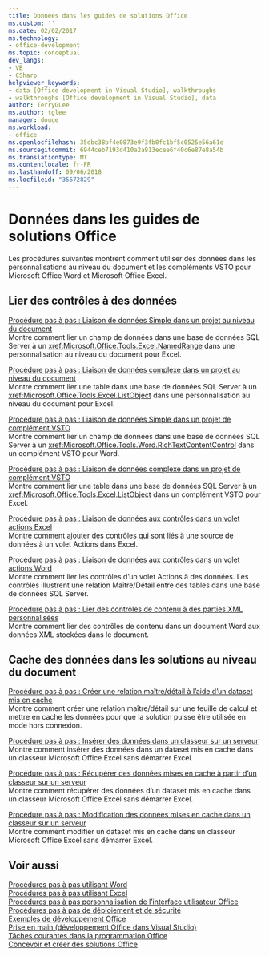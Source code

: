 ```yaml
---
title: Données dans les guides de solutions Office
ms.custom: ''
ms.date: 02/02/2017
ms.technology:
- office-development
ms.topic: conceptual
dev_langs:
- VB
- CSharp
helpviewer_keywords:
- data [Office development in Visual Studio], walkthroughs
- walkthroughs [Office development in Visual Studio], data
author: TerryGLee
ms.author: tglee
manager: douge
ms.workload:
- office
ms.openlocfilehash: 35dbc38bf4e0873e9f3fb0fc1bf5c0525e56a61e
ms.sourcegitcommit: 6944ceb7193d410a2a913ecee6f40c6e87e8a54b
ms.translationtype: MT
ms.contentlocale: fr-FR
ms.lasthandoff: 09/06/2018
ms.locfileid: "35672829"
---
```

# <a name="data-in-office-solutions-walkthroughs"></a>Données dans les guides de solutions Office
  Les procédures suivantes montrent comment utiliser des données dans les personnalisations au niveau du document et les compléments VSTO pour Microsoft Office Word et Microsoft Office Excel.  
  
## <a name="bind-controls-to-data"></a>Lier des contrôles à des données  
 [Procédure pas à pas : Liaison de données Simple dans un projet au niveau du document](../vsto/walkthrough-simple-data-binding-in-a-document-level-project.md)  
 Montre comment lier un champ de données dans une base de données SQL Server à un <xref:Microsoft.Office.Tools.Excel.NamedRange> dans une personnalisation au niveau du document pour Excel.  
  
 [Procédure pas à pas : Liaison de données complexe dans un projet au niveau du document](../vsto/walkthrough-complex-data-binding-in-a-document-level-project.md)  
 Montre comment lier une table dans une base de données SQL Server à un <xref:Microsoft.Office.Tools.Excel.ListObject> dans une personnalisation au niveau du document pour Excel.  
  
 [Procédure pas à pas : Liaison de données Simple dans un projet de complément VSTO](../vsto/walkthrough-simple-data-binding-in-vsto-add-in-project.md)  
 Montre comment lier un champ de données dans une base de données SQL Server à un <xref:Microsoft.Office.Tools.Word.RichTextContentControl> dans un complément VSTO pour Word.  
  
 [Procédure pas à pas : Liaison de données complexe dans un projet de complément VSTO](../vsto/walkthrough-complex-data-binding-in-vsto-add-in-project.md)  
 Montre comment lier une table dans une base de données SQL Server à un <xref:Microsoft.Office.Tools.Excel.ListObject> dans un complément VSTO pour Excel.  
  
 [Procédure pas à pas : Liaison de données aux contrôles dans un volet actions Excel](../vsto/walkthrough-binding-data-to-controls-on-an-excel-actions-pane.md)  
 Montre comment ajouter des contrôles qui sont liés à une source de données à un volet Actions dans Excel.  
  
 [Procédure pas à pas : Liaison de données aux contrôles dans un volet actions Word](../vsto/walkthrough-binding-data-to-controls-on-a-word-actions-pane.md)  
 Montre comment lier les contrôles d’un volet Actions à des données. Les contrôles illustrent une relation Maître/Détail entre des tables dans une base de données SQL Server.  
  
 [Procédure pas à pas : Lier des contrôles de contenu à des parties XML personnalisées](../vsto/walkthrough-binding-content-controls-to-custom-xml-parts.md)  
 Montre comment lier des contrôles de contenu dans un document Word aux données XML stockées dans le document.  
  
## <a name="cache-data-in-document-level-solutions"></a>Cache des données dans les solutions au niveau du document  
 [Procédure pas à pas : Créer une relation maître/détail à l’aide d’un dataset mis en cache](../vsto/walkthrough-creating-a-master-detail-relation-using-a-cached-dataset.md)  
 Montre comment créer une relation maître/détail sur une feuille de calcul et mettre en cache les données pour que la solution puisse être utilisée en mode hors connexion.  
  
 [Procédure pas à pas : Insérer des données dans un classeur sur un serveur](../vsto/walkthrough-inserting-data-into-a-workbook-on-a-server.md)  
 Montre comment insérer des données dans un dataset mis en cache dans un classeur Microsoft Office Excel sans démarrer Excel.  
  
 [Procédure pas à pas : Récupérer des données mises en cache à partir d’un classeur sur un serveur](../vsto/walkthrough-retrieving-cached-data-from-a-workbook-on-a-server.md)  
 Montre comment récupérer des données d’un dataset mis en cache dans un classeur Microsoft Office Excel sans démarrer Excel.  
  
 [Procédure pas à pas : Modification des données mises en cache dans un classeur sur un serveur](../vsto/walkthrough-changing-cached-data-in-a-workbook-on-a-server.md)  
 Montre comment modifier un dataset mis en cache dans un classeur Microsoft Office Excel sans démarrer Excel.  
  
## <a name="see-also"></a>Voir aussi  
 [Procédures pas à pas utilisant Word](../vsto/walkthroughs-using-word.md)   
 [Procédures pas à pas utilisant Excel](../vsto/walkthroughs-using-excel.md)   
 [Procédures pas à pas personnalisation de l’interface utilisateur Office](../vsto/office-ui-customization-walkthroughs.md)   
 [Procédures pas à pas de déploiement et de sécurité](../vsto/security-and-deployment-walkthroughs.md)   
 [Exemples de développement Office](../vsto/office-development-samples.md)   
 [Prise en main &#40;développement Office dans Visual Studio&#41;](../vsto/getting-started-office-development-in-visual-studio.md)   
 [Tâches courantes dans la programmation Office](../vsto/common-tasks-in-office-programming.md)   
 [Concevoir et créer des solutions Office](../vsto/designing-and-creating-office-solutions.md)  
  
  